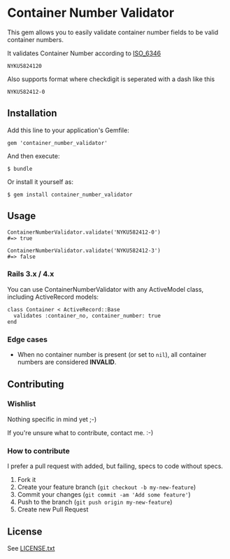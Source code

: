# Container Number Validator

This gem allows you to easily validate container number fields to be valid
container numbers.

It validates Container Number according to [ISO_6346](http://en.wikipedia.org/wiki/ISO_6346)

    NYKU5824120

Also supports format where checkdigit is seperated with a dash like this

    NYKU582412-0

## Installation

Add this line to your application's Gemfile:

    gem 'container_number_validator'

And then execute:

    $ bundle

Or install it yourself as:

    $ gem install container_number_validator

## Usage

    ContainerNumberValidator.validate('NYKU582412-0')
    #=> true

    ContainerNumberValidator.validate('NYKU582412-3')
    #=> false

### Rails 3.x / 4.x

You can use ContainerNumberValidator with any ActiveModel class, including
ActiveRecord models:

    class Container < ActiveRecord::Base
      validates :container_no, container_number: true
    end

### Edge cases

 * When no container number is present (or set to `nil`), all container numbers are considered **INVALID**.

## Contributing

### Wishlist

 Nothing specific in mind yet ;-)

If you're unsure what to contribute, contact me. :-)

### How to contribute

I prefer a pull request with added, but failing, specs to code without
specs.

1. Fork it
2. Create your feature branch (`git checkout -b my-new-feature`)
3. Commit your changes (`git commit -am 'Add some feature'`)
4. Push to the branch (`git push origin my-new-feature`)
5. Create new Pull Request

## License

See [LICENSE.txt](https://github.com/kabisaict/container_number_validator/blob/master/LICENSE.txt)
